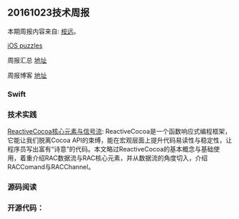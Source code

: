 
## 20161023技术周报

本期周报内容来自: [桉远](https://github.com/AnYuan)。


[iOS puzzles](https://github.com/BaiduHiDeviOS/iOS-puzzles)

周报汇总 [地址](https://github.com/BaiduHiDeviOS/iOS-Tech-Weekly)

周报博客 [地址](http://baiduhidevios.github.io/)


### Swift



### 技术实践

[ReactiveCocoa核心元素与信号流](http://tech.meituan.com/ReactiveCocoaSignalFlow.html): ReactiveCocoa是一个函数响应式编程框架，它能让我们脱离Cocoa API的束缚，能在宏观层面上提升代码易读性与稳定性，让程序员写出富有“诗意”的代码。本文略过ReactiveCocoa的基本概念与基础使用，着重介绍RAC数据流与RAC核心元素，并从数据流的角度切入，介绍RACComand与RACChannel。



### 源码阅读


### 开源代码：
